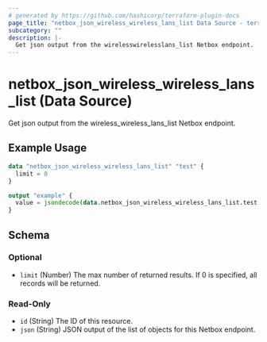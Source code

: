 ```yaml
---
# generated by https://github.com/hashicorp/terraform-plugin-docs
page_title: "netbox_json_wireless_wireless_lans_list Data Source - terraform-provider-netbox"
subcategory: ""
description: |-
  Get json output from the wirelesswirelesslans_list Netbox endpoint.
---
```


# netbox_json_wireless_wireless_lans_list (Data Source)

Get json output from the wireless_wireless_lans_list Netbox endpoint.

## Example Usage

```terraform
data "netbox_json_wireless_wireless_lans_list" "test" {
  limit = 0
}

output "example" {
  value = jsondecode(data.netbox_json_wireless_wireless_lans_list.test.json)
}
```

<!-- schema generated by tfplugindocs -->
## Schema

### Optional

- `limit` (Number) The max number of returned results. If 0 is specified, all records will be returned.

### Read-Only

- `id` (String) The ID of this resource.
- `json` (String) JSON output of the list of objects for this Netbox endpoint.


